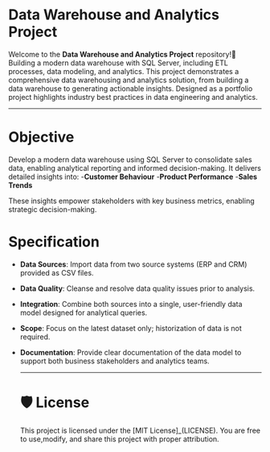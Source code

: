 # Data Warehouse and Analytics Project
Welcome to the **Data Warehouse and Analytics Project** repository!🚀
Building a modern data warehouse with SQL Server, including ETL processes, data modeling, and analytics.
This project demonstrates a comprehensive data warehousing and analytics solution, from building a data warehouse to generating actionable insights. Designed as a portfolio project highlights industry best practices in data engineering and analytics.

_ _ _
# Objective
Develop a modern data warehouse using SQL Server to consolidate sales data, enabling analytical reporting and informed decision-making. It delivers detailed insights into:
-**Customer Behaviour**
-**Product Performance**
-**Sales Trends**

These insights empower stakeholders with key business metrics, enabling strategic decision-making.

# Specification
- **Data Sources**: Import data from two source systems (ERP and CRM) provided as CSV files.
- **Data Quality**: Cleanse and resolve data quality issues prior to analysis.
- **Integration**: Combine both sources into a single, user-friendly data model designed for analytical queries.
- **Scope**: Focus on the latest dataset only; historization of data is not required.
- **Documentation**: Provide clear documentation of the data model to support both business stakeholders and analytics teams.

  _ _ _

  # 🛡️ License

  This project is licensed under the [MIT License]_(LICENSE). You are free to use,modify, and share this project with proper attribution.
